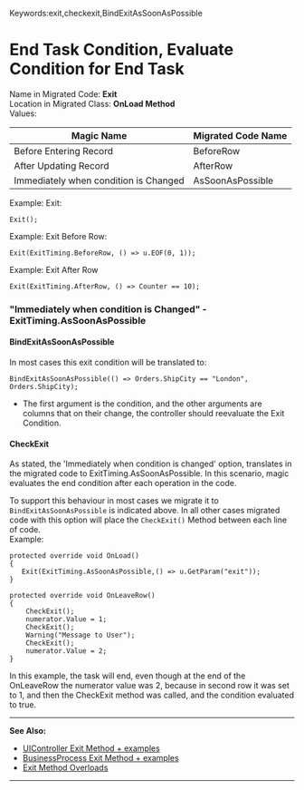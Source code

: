 ﻿Keywords:exit,checkexit,BindExitAsSoonAsPossible
# End Task Condition, Evaluate Condition for End Task

Name in Migrated Code: **Exit**  
Location in Migrated Class: **OnLoad Method**  
Values:  

| Magic Name                            | Migrated Code Name |
|---------------------------------------|--------------------|
| Before Entering Record                | BeforeRow          |
| After Updating Record                 | AfterRow           |
| Immediately when condition is Changed | AsSoonAsPossible   |

Example: Exit:
```csdiff
Exit();
```
Example: Exit Before Row:
```csdiff
Exit(ExitTiming.BeforeRow, () => u.EOF(0, 1));
```
Example: Exit After Row
```csdiff
Exit(ExitTiming.AfterRow, () => Counter == 10);
```



### "Immediately when condition is Changed" - ExitTiming.AsSoonAsPossible

#### BindExitAsSoonAsPossible
In most cases this exit condition will be translated to:

```csdiff
BindExitAsSoonAsPossible(() => Orders.ShipCity == "London", Orders.ShipCity);
```

* The first argument is the condition, and the other arguments are columns that on their change, the controller should reevaluate the Exit Condition.



#### CheckExit
As stated, the 'Immediately when condition is changed' option, translates in the migrated code to ExitTiming.AsSoonAsPossible. In this scenario, magic evaluates the end condition after each operation in the code. 

To support this behaviour in most cases we migrate it to `BindExitAsSoonAsPossible` is indicated above. 
In all other cases  migrated code with this option will place the `CheckExit()` Method between each line of code.  
Example:
```csdiff
protected override void OnLoad()
{
   Exit(ExitTiming.AsSoonAsPossible,() => u.GetParam("exit"));
}

protected override void OnLeaveRow()
{
    CheckExit();
    numerator.Value = 1;
    CheckExit();
    Warning("Message to User");
    CheckExit();
    numerator.Value = 2;
}
```
In this example, the task will end, even though at the end of the OnLeaveRow the numerator value was 2, because in second row it was set to 1, and then the CheckExit method was called, and the condition evaluated to true.

---
**See Also:**

- [UIController Exit Method + examples](http://www.fireflymigration.com/reference/html/M_Firefly_Box_UIController_Exit.htm)
- [BusinessProcess Exit Method + examples](http://fireflymigration.com/reference/html/M_Firefly_Box_BusinessProcess_Exit.htm)
- [Exit Method Overloads](http://www.fireflymigration.com/reference/html/Overload_Firefly_Box_BusinessProcess_Exit.htm)

---